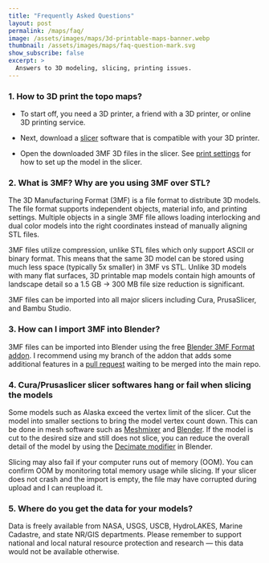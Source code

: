 ```yaml
---
title: "Frequently Asked Questions"
layout: post
permalink: /maps/faq/
image: /assets/images/maps/3d-printable-maps-banner.webp
thumbnail: /assets/images/maps/faq-question-mark.svg
show_subscribe: false
excerpt: >
  Answers to 3D modeling, slicing, printing issues.
---
```


### 1. How to 3D print the topo maps?

- To start off, you need a 3D printer, a friend with a 3D printer, or online 3D printing service.

- Next, download a [slicer](https://en.wikipedia.org/wiki/Slicer_(3D_printing)) software that is compatible with your 3D printer.

- Open the downloaded 3MF 3D files in the slicer. See [print settings](../print-settings/) for how to set up the model in the slicer.

### 2. What is 3MF? Why are you using 3MF over STL?

The 3D Manufacturing Format (3MF) is a file format to distribute 3D models. The file format supports independent objects, material info, and printing settings. Multiple objects in a single 3MF file allows loading interlocking and dual color models into the right coordinates instead of manually aligning STL files.

3MF files utilize compression, unlike STL files which only support ASCII or binary format. This means that the same 3D model can be stored using much less space (typically 5x smaller) in 3MF vs STL. Unlike 3D models with many flat surfaces, 3D printable map models contain high amounts of landscape detail so a 1.5 GB -> 300 MB file size reduction is significant.

3MF files can be imported into all major slicers including Cura, PrusaSlicer, and Bambu Studio.

### 3. How can I import 3MF into Blender?

3MF files can be imported into Blender using the free [Blender 3MF Format addon](https://github.com/ansonl/Blender3mfFormat). I recommend using my branch of the addon that adds some additional features in a [pull request](https://github.com/Ghostkeeper/Blender3mfFormat/pull/58) waiting to be merged into the main repo.

### 4. Cura/Prusaslicer slicer softwares hang or fail when slicing the models

Some models such as Alaska exceed the vertex limit of the slicer. Cut the model into smaller sections to bring the model vertex count down. This can be done in mesh software such as [Meshmixer](https://meshmixer.com/) and [Blender](https://www.blender.org/). If the model is cut to the desired size and still does not slice, you can reduce the overall detail of the model by using the [Decimate modifier](https://docs.blender.org/manual/en/latest/modeling/modifiers/generate/decimate.html) in Blender.

Slicing may also fail if your computer runs out of memory (OOM). You can confirm OOM by monitoring total memory usage while slicing. If your slicer does not crash and the import is empty, the file may have corrupted during upload and I can reupload it.

### 5. Where do you get the data for your models?

Data is freely available from NASA, USGS, USCB, HydroLAKES, Marine Cadastre, and state NR/GIS departments. Please remember to support national and local natural resource protection and research — this data would not be available otherwise.
